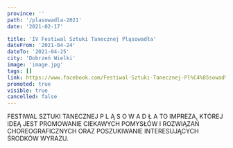 ```yaml
---
province: ''
path: '/plasowadla-2021'
date: '2021-02-17'

title: 'IV Festiwal Sztuki Tanecznej Pląsowadła'
dateFrom: '2021-04-24'
dateTo: '2021-04-25'
city: 'Dobrzeń Wielki'
image: 'image.jpg'
tags: []
link: https://www.facebook.com/Festiwal-Sztuki-Tanecznej-Pl%C4%85sowad%C5%82a-102535414563677/
promoted: true
visible: true
cancelled: false
---
```

FESTIWAL SZTUKI TANECZNEJ P L Ą S O W A D Ł A
TO IMPREZA, KTÓREJ IDEĄ JEST PROMOWANIE
CIEKAWYCH POMYSŁÓW I ROZWIĄZAŃ CHOREOGRAFICZNYCH ORAZ
POSZUKIWANIE INTERESUJĄCYCH ŚRODKÓW WYRAZU.

